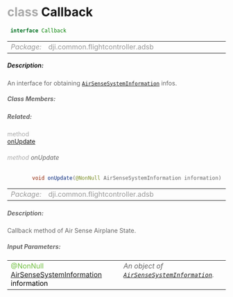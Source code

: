 <div class="article"><h1 ><font color="#AAA">class </font>Callback</h1></div>

~~~java
 interface Callback 
~~~

<html><table class="table-supportedby"><tr valign="top"><td width=15%><font color="#999"><i>Package:</i></td><td width=85%><font color="#999">dji.common.flightcontroller.adsb</td></tr></table></html>



##### Description:



<font color="#666">An interface for obtaining <code><a href="/Components/FlightController/DJIAirSenseSystemInformation.html#djiairsensesysteminformation">AirSenseSystemInformation</a></code> infos.



##### Class Members:



##### Related:

<div class="api-row" id="djiairsensesysteminformation_callbackmethod"><div class="api-col left"></div><div class="api-col middle" style="color:#AAA">method</div><div class="api-col right"><a class="trigger" href="#djiairsensesysteminformation_callbackmethod_inline">onUpdate</a></div></div><div class="inline-doc" id="djiairsensesysteminformation_callbackmethod_inline"

><div class="article"><h6 ><font color="#AAA">method </font>onUpdate</h6></div>

~~~java
        void onUpdate(@NonNull AirSenseSystemInformation information)
~~~

<html><table class="table-supportedby"><tr valign="top"><td width=15%><font color="#999"><i>Package:</i></td><td width=85%><font color="#999">dji.common.flightcontroller.adsb</td></tr></table></html>



##### Description:



<font color="#666">Callback method of Air Sense Airplane State.



##### Input Parameters:

<html><table class="table-inline-parameters"><tr valign="top"><td><font color="#70BF41">@NonNull <a href="/Components/FlightController/DJIAirSenseSystemInformation.html#djiairsensesysteminformation">AirSenseSystemInformation</a> <font color="#000">information</td><td><font color="#666"><i>An object of <code><a href="/Components/FlightController/DJIAirSenseSystemInformation.html#djiairsensesysteminformation">AirSenseSystemInformation</a></code>.</i></td></tr></table></html></div>


